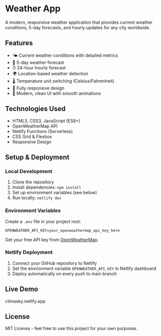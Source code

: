 # Weather App

A modern, responsive weather application that provides current weather conditions, 5-day forecasts, and hourly updates for any city worldwide.

## Features

- 🌤️ Current weather conditions with detailed metrics
- 📅 5-day weather forecast
- ⏰ 24-hour hourly forecast
- 🌍 Location-based weather detection
- 🌡️ Temperature unit switching (Celsius/Fahrenheit)
- 📱 Fully responsive design
- 🎨 Modern, clean UI with smooth animations

## Technologies Used

- HTML5, CSS3, JavaScript (ES6+)
- OpenWeatherMap API
- Netlify Functions (Serverless)
- CSS Grid & Flexbox
- Responsive Design

## Setup & Deployment

### Local Development

1. Clone the repository
2. Install dependencies: `npm install`
3. Set up environment variables (see below)
4. Run locally: `netlify dev`

### Environment Variables

Create a `.env` file in your project root:

```
OPENWEATHER_API_KEY=your_openweathermap_api_key_here
```

Get your free API key from [OpenWeatherMap](https://openweathermap.org/api).

### Netlify Deployment

1. Connect your GitHub repository to Netlify
2. Set the environment variable `OPENWEATHER_API_KEY` in Netlify dashboard
3. Deploy automatically on every push to main branch

## Live Demo

climasky.netlify.app

## License

MIT License - feel free to use this project for your own purposes.
